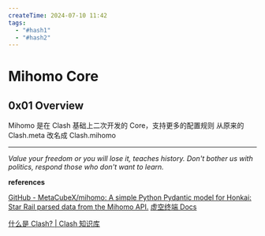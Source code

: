 ```yaml
---
createTime: 2024-07-10 11:42
tags:
  - "#hash1"
  - "#hash2"
---
```


# Mihomo Core

## 0x01 Overview

Mihomo 是在 Clash 基础上二次开发的 Core，支持更多的配置规则 
从原来的 Clash.meta 改名成 Clash.mihomo

---
*Value your freedom or you will lose it, teaches history. Don't bother us with politics, respond those who don't want to learn.*

**references**

[GitHub - MetaCubeX/mihomo: A simple Python Pydantic model for Honkai: Star Rail parsed data from the Mihomo API.](https://github.com/MetaCubeX/mihomo)
[虚空终端 Docs](https://wiki.metacubex.one/)

[什么是 Clash? | Clash 知识库](https://clash.wiki/)